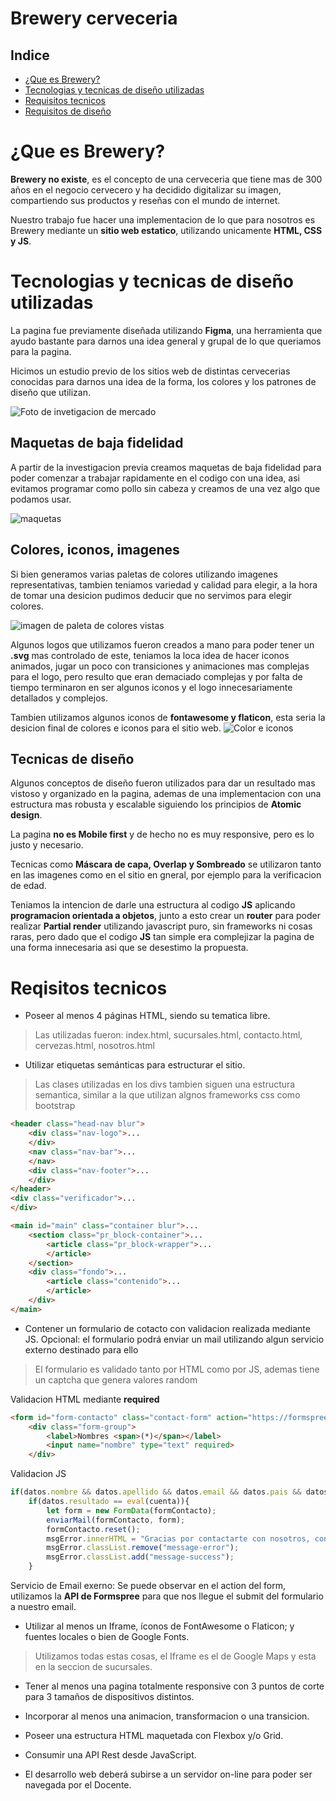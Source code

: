 # Brewery cerveceria

## Indice
- [¿Que es Brewery?]()
- [Tecnologias y tecnicas de diseño utilizadas]()
- [Requisitos tecnicos]()
- [Requisitos de diseño]()

# ¿Que es Brewery?

**Brewery no existe**, es el concepto de una cerveceria que tiene mas de 300 años en el negocio cervecero y ha decidido digitalizar su imagen, compartiendo sus productos y reseñas con el mundo de internet.

Nuestro trabajo fue hacer una implementacion de lo que para nosotros es Brewery mediante un **sitio web estatico**, utilizando unicamente **HTML, CSS y JS**.

# Tecnologias y tecnicas de diseño utilizadas

La pagina fue previamente diseñada utilizando **Figma**, una herramienta que ayudo bastante para darnos una idea general y grupal de lo que queriamos para la pagina.

Hicimos un estudio previo de los sitios web de distintas cervecerias conocidas para darnos una idea de la forma, los colores y los patrones de diseño que utilizan.

![Foto de invetigacion de mercado](assets-readme/investigacion.png)

## Maquetas de baja fidelidad

A partir de la investigacion previa creamos maquetas de baja fidelidad para poder comenzar a trabajar rapidamente en el codigo con una idea, asi evitamos programar como pollo sin cabeza y creamos de una vez algo que podamos usar. 

![maquetas](assets-readme/maquetas.png)

## Colores, iconos, imagenes

Si bien generamos varias paletas de colores utilizando imagenes representativas, tambien teniamos variedad y calidad para elegir, a la hora de tomar una desicion pudimos deducir que no servimos para elegir colores.

![imagen de paleta de colores vistas](assets-readme/colores.png)

Algunos logos que utilizamos fueron creados a mano para poder tener un **.svg** mas controlado de este, teniamos la loca idea de hacer iconos animados, jugar un poco con transiciones y animaciones mas complejas para el logo, pero resulto que eran demaciado complejas y por falta de tiempo terminaron en ser algunos iconos y el logo innecesariamente detallados y complejos.

Tambien utilizamos algunos iconos de **fontawesome y flaticon**, esta seria la desicion final de colores e iconos para el sitio web.
![Color e iconos](assets-readme/colores-logos.png)

## Tecnicas de diseño

Algunos conceptos de diseño fueron utilizados para dar un resultado mas vistoso y organizado en la pagina, ademas de una implementacion con una estructura mas robusta y escalable siguiendo los principios de **Atomic design**.

La pagina **no es Mobile first** y de hecho no es muy responsive, pero es lo justo y necesario.

Tecnicas como **Máscara de capa, Overlap y Sombreado** se utilizaron tanto en las imagenes como en el sitio en gneral, por ejemplo para la verificacion de edad.

Teniamos la intencion de darle una estructura al codigo **JS** aplicando **programacion orientada a objetos**, junto a esto crear un **router** para poder realizar **Partial render** utilizando javascript puro, sin frameworks ni cosas raras, pero dado que el codigo **JS** tan simple era complejizar la pagina de una forma innecesaria asi que se desestimo la propuesta.

# Reqisitos tecnicos

- Poseer al menos 4 páginas HTML, siendo su tematica libre.
> Las utilizadas fueron: index.html, sucursales.html, contacto.html, cervezas.html, nosotros.html
- Utilizar etiquetas semánticas para estructurar el sitio.
> Las clases utilizadas en los divs tambien siguen una estructura semantica, similar a la que utilizan algnos frameworks css como bootstrap
~~~ html
<header class="head-nav blur">
    <div class="nav-logo">...
    </div>
    <nav class="nav-bar">...
    </nav>
    <div class="nav-footer">...
    </div>
</header>
<div class="verificador">...
</div>

<main id="main" class="container blur">...
    <section class="pr_block-container">...
        <article class="pr_block-wrapper">...
        </article>
    </section>
    <div class="fondo">...
        <article class="contenido">...
        </article>
    </div>
</main>
~~~

- Contener un formulario de cotacto con validacion realizada mediante JS. Opcional: el formulario podrá enviar un mail utilizando algun servicio externo destinado para ello

> El formulario es validado tanto por HTML como por JS, ademas tiene un captcha que genera valores random

Validacion HTML mediante **required**
~~~ html
<form id="form-contacto" class="contact-form" action="https://formspree.io/f/xwkznrke" method="POST">
    <div class="form-group">
        <label>Nombres <span>(*)</span></label>
        <input name="nombre" type="text" required>
    </div>
~~~

Validacion JS
~~~ js
if(datos.nombre && datos.apellido && datos.email && datos.pais && datos.ciudad && datos.consulta && datos.resultado){
    if(datos.resultado == eval(cuenta)){
        let form = new FormData(formContacto);
        enviarMail(formContacto, form);
        formContacto.reset();
        msgError.innerHTML = "Gracias por contactarte con nosotros, contestaremos lo antes posible";
        msgError.classList.remove("message-error");
        msgError.classList.add("message-success");
    }
~~~

Servicio de Email exerno: Se puede observar en el action del form, utilizamos la **API de Formspree** para que nos llegue el submit del formulario a nuestro email.

- Utilizar al menos un Iframe, íconos de FontAwesome o Flaticon; y fuentes locales o bien de Google Fonts.

> Utilizamos todas estas cosas, el Iframe es el de Google Maps y esta en la seccion de sucursales.

- Tener al menos una pagina totalmente responsive con 3 puntos de corte para 3 tamaños de dispositivos distintos.

- Incorporar al menos una animacion, transformacion o una transicion.

- Poseer una estructura HTML maquetada con Flexbox y/o Grid.

- Consumir una API Rest desde JavaScript.

- El desarrollo web deberá subirse a un servidor on-line para poder ser navegada por el Docente.

